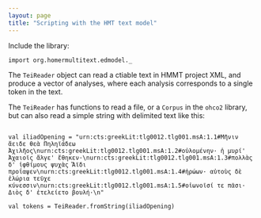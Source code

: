 ```yaml
---
layout: page
title: "Scripting with the HMT text model"
---
```


Include the library:

```tut:silent
import org.homermultitext.edmodel._
```


The `TeiReader` object can read  a ctiable text in HMMT project XML, and produce a vector of analyses, where each analysis corresponds to a single token in the text.

The `TeiReader` has functions to read a file, or a `Corpus` in the `ohco2` library, but can also read a simple string with delimited text like this:

```

val iliadOpening = "urn:cts:greekLit:tlg0012.tlg001.msA:1.1#Μῆνιν ἄειδε θεὰ Πηληϊάδεω Ἀχιλῆος\nurn:cts:greekLit:tlg0012.tlg001.msA:1.2#οὐλομένην· ἡ μυρί' Ἀχαιοῖς ἄλγε' ἔθηκεν·\nurn:cts:greekLit:tlg0012.tlg001.msA:1.3#πολλὰς δ' ἰφθίμους ψυχὰς Ἄϊδι προΐαψεν\nurn:cts:greekLit:tlg0012.tlg001.msA:1.4#ἡρώων· αὐτοὺς δὲ ἑλώρια τεῦχε κύνεσσιν\nurn:cts:greekLit:tlg0012.tlg001.msA:1.5#οἰωνοῖσί τε πᾶσι· Διὸς δ' ἐτελείετο βουλή·\n"

val tokens = TeiReader.fromString(iliadOpening)
```
